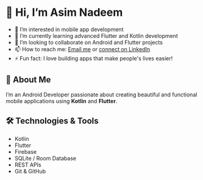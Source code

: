 # 👋 Hi, I’m Asim Nadeem

- 👀 I’m interested in mobile app development
- 🌱 I’m currently learning advanced Flutter and Kotlin development
- 💞️ I’m looking to collaborate on Android and Flutter projects
- 📫 How to reach me: [Email me](mailto:asimnadeem213@gmail.com) or [connect on LinkedIn](https://www.linkedin.com/in/asimnadeem213/)
- ⚡ Fun fact: I love building apps that make people's lives easier!

## 🚀 About Me
I’m an Android Developer passionate about creating beautiful and functional mobile applications using **Kotlin** and **Flutter**.

## 🛠️ Technologies & Tools
- Kotlin
- Flutter
- Firebase
- SQLite / Room Database
- REST APIs
- Git & GitHub




